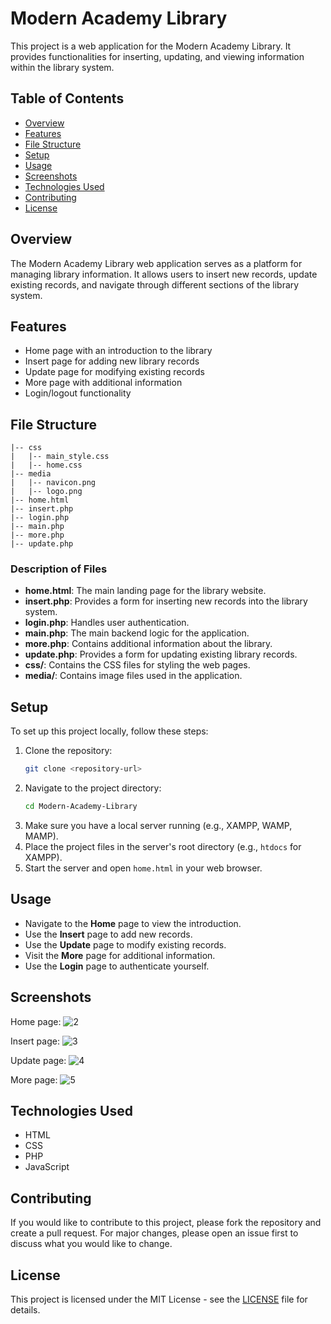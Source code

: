 
# Modern Academy Library

This project is a web application for the Modern Academy Library. It provides functionalities for inserting, updating, and viewing information within the library system.

## Table of Contents

- [Overview](#overview)
- [Features](#features)
- [File Structure](#file-structure)
- [Setup](#setup)
- [Usage](#usage)
- [Screenshots](#screenshots)
- [Technologies Used](#technologies-used)
- [Contributing](#contributing)
- [License](#license)

## Overview

The Modern Academy Library web application serves as a platform for managing library information. It allows users to insert new records, update existing records, and navigate through different sections of the library system.

## Features

- Home page with an introduction to the library
- Insert page for adding new library records
- Update page for modifying existing records
- More page with additional information
- Login/logout functionality

## File Structure

```plaintext
|-- css
|   |-- main_style.css
|   |-- home.css
|-- media
|   |-- navicon.png
|   |-- logo.png
|-- home.html
|-- insert.php
|-- login.php
|-- main.php
|-- more.php
|-- update.php
```

### Description of Files

- **home.html**: The main landing page for the library website.
- **insert.php**: Provides a form for inserting new records into the library system.
- **login.php**: Handles user authentication.
- **main.php**: The main backend logic for the application.
- **more.php**: Contains additional information about the library.
- **update.php**: Provides a form for updating existing library records.
- **css/**: Contains the CSS files for styling the web pages.
- **media/**: Contains image files used in the application.

## Setup

To set up this project locally, follow these steps:

1. Clone the repository:
    ```sh
    git clone <repository-url>
    ```
2. Navigate to the project directory:
    ```sh
    cd Modern-Academy-Library
    ```
3. Make sure you have a local server running (e.g., XAMPP, WAMP, MAMP).
4. Place the project files in the server's root directory (e.g., `htdocs` for XAMPP).
5. Start the server and open `home.html` in your web browser.

## Usage

- Navigate to the **Home** page to view the introduction.
- Use the **Insert** page to add new records.
- Use the **Update** page to modify existing records.
- Visit the **More** page for additional information.
- Use the **Login** page to authenticate yourself.

## Screenshots

Home page:
![2](https://github.com/Mohamed-Hany-Saleh/Book-library-management-system/assets/107649019/f7bd119f-689f-47a1-b426-758f60e46a55)

Insert page:
![3](https://github.com/Mohamed-Hany-Saleh/Book-library-management-system/assets/107649019/1ea46423-4525-4425-a7cf-a8c7d61b9f33)

Update page:
![4](https://github.com/Mohamed-Hany-Saleh/Book-library-management-system/assets/107649019/d3bb42db-43e1-41c5-9443-933614331771)

More page:
![5](https://github.com/Mohamed-Hany-Saleh/Book-library-management-system/assets/107649019/671c7a23-1b7b-4364-b235-91fcabfb888b)


## Technologies Used

- HTML
- CSS
- PHP
- JavaScript

## Contributing

If you would like to contribute to this project, please fork the repository and create a pull request. For major changes, please open an issue first to discuss what you would like to change.

## License

This project is licensed under the MIT License - see the [LICENSE](LICENSE) file for details.
